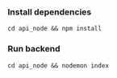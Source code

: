 ### Install dependencies
```cd api_node && npm install```

### Run backend
```cd api_node && nodemon index```
